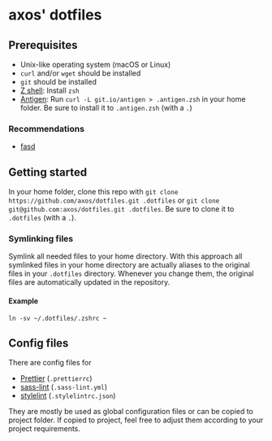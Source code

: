 # axos' dotfiles

## Prerequisites
* Unix-like operating system (macOS or Linux)
* `curl` and/or `wget` should be installed
* `git` should be installed
* [Z shell](https://www.zsh.org/): Install `zsh`
* [Antigen](http://antigen.sharats.me/): Run `curl -L git.io/antigen > .antigen.zsh` in your home folder. Be sure to install it to `.antigen.zsh` (with a `.`)

### Recommendations

* [fasd](https://github.com/clvv/fasd)

## Getting started

In your home folder, clone this repo with `git clone https://github.com/axos/dotfiles.git .dotfiles` or `git clone git@github.com:axos/dotfiles.git .dotfiles`. Be sure to clone it to `.dotfiles` (with a `.`).

### Symlinking files

Symlink all needed files to your home directory. With this approach all symlinked files in your home directory are actually aliases to the original files in your `.dotfiles` directory. Whenever you change them, the original files are automatically updated in the repository.

#### Example

`ln -sv ~/.dotfiles/.zshrc ~`

## Config files

There are config files for
* [Prettier](https://prettier.io/) (`.prettierrc`)
* [sass-lint](https://github.com/sasstools/sass-lint) (`.sass-lint.yml`)
* [stylelint](https://stylelint.io/) (`.stylelintrc.json`)

They are mostly be used as global configuration files or can be copied to project folder. If copied to project, feel free to adjust them according to your project requirements.
